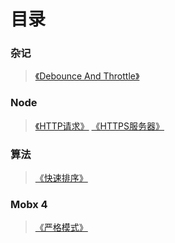 # 目录

### 杂记
> [《Debounce And Throttle》](https://github.com/beverle-y/note/tree/master/debounce%20and%20throttle)

### Node
> [《HTTP请求》](https://github.com/beverle-y/note/tree/master/node/httpRequest)
> [《HTTPS服务器》](https://github.com/beverle-y/note/tree/master/node/https)

### 算法
> [《快速排序》](https://github.com/beverle-y/note/tree/master/agorithm/quickSort)

### Mobx 4
> [《严格模式》](https://github.com/beverle-y/note/tree/master/mobx/configure)

